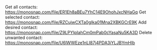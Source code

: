 Get all contacts: https://monosnap.com/file/ER1Eh8aBEu7YhC14E9OhohJxcNHaGq
Get selected contact: https://monosnap.com/file/RZCujwCXTa0gIka01Mna2XBKGCrE9K
Add desired contact: https://monosnap.com/file/Z9LPYIpIahCm0mPab0cYasaNu5KA3D
Delete unwanted contact: https://monosnap.com/file/U6lWWEze1nLI87j4PDA3iYLJBYmHIb